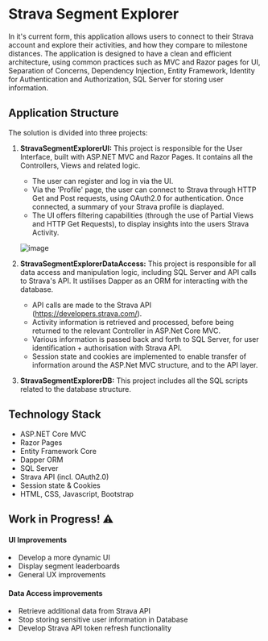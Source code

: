 # Strava Segment Explorer

In it's current form, this application allows users to connect to their Strava account and explore their activities, and how they compare to milestone distances. The application is designed to have a clean and efficient architecture, using common practices such as MVC and Razor pages for UI, Separation of Concerns, Dependency Injection, Entity Framework, Identity for Authentication and Authorization, SQL Server for storing user information. 

## Application Structure

The solution is divided into three projects:

1. **StravaSegmentExplorerUI:** This project is responsible for the User Interface, built with ASP.NET MVC and Razor Pages. It contains all the Controllers, Views and related logic.

    - The user can register and log in via the UI.
    - Via the 'Profile' page, the user can connect to Strava through HTTP Get and Post requests, using OAuth2.0 for authentication. Once connected, a summary of your Strava profile is diaplayed. 
    - The UI offers filtering capabilities (through the use of Partial Views and HTTP Get Requests), to display insights into the users Strava Activity.

    ![image](https://github.com/MikeNolan678/StravaSegmentExplorer/assets/50291390/77501ba8-e512-4ab3-b849-e7a7a486773c)


2. **StravaSegmentExplorerDataAccess:** This project is responsible for all data access and manipulation logic, including SQL Server and API calls to Strava's API. It ustilises Dapper as an ORM for interacting with the database.

    - API calls are made to the Strava API (https://developers.strava.com/).
    - Activity information is retrieved and processed, before being returned to the relevant Controller in ASP.Net Core MVC.
    - Various information is passed back and forth to SQL Server, for user identification + authorisation with Strava API.
    - Session state and cookies are implemented to enable transfer of information around the ASP.Net MVC structure, and to the API layer.

    
4. **StravaSegmentExplorerDB:** This project includes all the SQL scripts related to the database structure.


## Technology Stack

- ASP.NET Core MVC
- Razor Pages
- Entity Framework Core
- Dapper ORM
- SQL Server
- Strava API (incl. OAuth2.0)
- Session state & Cookies
- HTML, CSS, Javascript, Bootstrap


<H2> Work in Progress! ⚠️</H2>

<h4>UI Improvements</h4>

<li>Develop a more dynamic UI</li>
<li>Display segment leaderboards</li>
<li>General UX improvements</li>

<h4> Data Access  improvements</h4>
<li>Retrieve additional data from Strava API</li>
<li>Stop storing sensitive user information in Database</li>
<li>Develop Strava API token refresh functionality</li>
